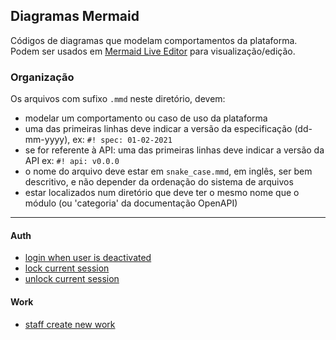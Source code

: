 ## Diagramas Mermaid

Códigos de diagramas que modelam comportamentos da plataforma.  
Podem ser usados em [Mermaid Live Editor](https://mermaid-js.github.io/mermaid-live-editor) para visualização/edição.

### Organização

Os arquivos com sufixo `.mmd` neste diretório, devem:

- modelar um comportamento ou caso de uso da plataforma
- uma das primeiras linhas deve indicar a versão da especificação (dd-mm-yyyy), ex: `#! spec: 01-02-2021`
- se for referente à API: uma das primeiras linhas deve indicar a versão da API ex: `#! api: v0.0.0`
- o nome do arquivo deve estar em `snake_case.mmd`, em inglês, ser bem descritivo, e não depender da ordenação do sistema de arquivos
- estar localizados num diretório que deve ter o mesmo nome que o módulo (ou 'categoria' da documentação OpenAPI) 

---

#### Auth

- [login when user is deactivated](./auth/login_when_user_is_deactivated.svg)
- [lock current session](./auth/lock_session.svg)
- [unlock current session](./auth/unlock_session.svg)

#### Work

- [staff create new work](./work/staff_create_work.svg)
